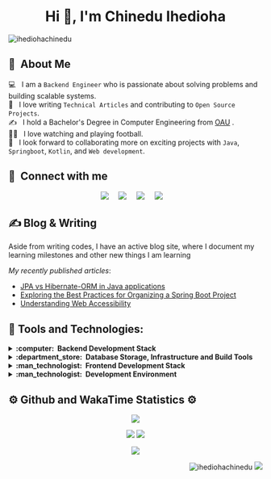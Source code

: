 <h1 align="center"> Hi 👋, I'm Chinedu Ihedioha</h1>
<p align="left"> <img src="https://komarev.com/ghpvc/?username=Chinex-Boroja&label=Profile%20views&color=0e75b6&style=flat" alt="ihediohachinedu" />

## :space_invader: &nbsp;About Me

:computer: &nbsp; I am a `Backend Engineer` who is passionate about solving problems and building scalable systems.\
:seedling: &nbsp; I love writing `Technical Articles` and contributing to `Open Source Projects`.\
:writing_hand: &nbsp; I hold a Bachelor's Degree in Computer Engineering from [OAU](https://oauife.edu.ng/) .\
:family_man_boy: &nbsp; I love watching and playing football.\
:palms_up_together: &nbsp; I look forward to collaborating more on exciting projects with `Java`, `Springboot`, `Kotlin`, and `Web development`.

## :handshake: &nbsp;Connect with me

<p align="center">
  <a href="https://twitter.com/Chinex_Boroja"><img src="https://img.shields.io/badge/twitter-%233B5998.svg?&style=for-the-badge&logo=twitter&logoColor=white" /></a>&nbsp;&nbsp;&nbsp;&nbsp;
  <a href="https://chinexboroja24.hashnode.dev/"><img src="https://img.shields.io/badge/hashnode-%23dc2645.svg?&style=for-the-badge&logo=hashnode&logoColor=white" /></a>&nbsp;&nbsp;&nbsp;&nbsp;
  <a href="https://medium.com/@ihediohachinedu21/"><img src="https://img.shields.io/badge/medium-%23dc2645.svg?&style=for-the-badge&logo=medium&logoColor=white" /></a>&nbsp;&nbsp;&nbsp;&nbsp;
  <a href="https://www.linkedin.com/in/chinedu-inno-ihedioha24/"><img src="https://img.shields.io/badge/linkedin-%230077B5.svg?&style=for-the-badge&logo=linkedin&logoColor=white" /></a>&nbsp;&nbsp;&nbsp;&nbsp;
</p>

## &#x270d; Blog & Writing

Aside from writing codes, I have an active blog site, where I document my learning milestones and other new things I am learning

_My recently published articles_:

<!-- BLOG-POST-LIST:START -->
- [JPA vs Hibernate-ORM in Java applications](https://medium.com/@ihediohachinedu21/understanding-the-key-differences-jpa-vs-hibernate-orm-in-java-applications-f7c56b980dad)
- [Exploring the Best Practices for Organizing a Spring Boot Project](https://chinexboroja24.hashnode.dev/exploring-the-best-practices-for-organizing-a-spring-boot-project)
- [Understanding Web Accessibility](https://chinexboroja24.hashnode.dev/understanding-web-accessibility)
<!-- BLOG-POST-LIST:END -->

## :toolbox: Tools and Technologies:

<details>
  <summary><b>:computer: &nbsp;Backend Development Stack</b></summary>
  <br/>

![Java](https://img.shields.io/badge/JAVA-007396.svg?&style=flat&logo=java&logoColor=white)&nbsp;
![Kotlin](https://img.shields.io/badge/KOTLIN-0095D5.svg?&style=flat&logo=kotlin&logoColor=white)&nbsp;
![Thymeleaf](https://img.shields.io/badge/THYMELEAF-6DB33F.svg?&style=flat&logo=thymeleaf&logoColor=white)&nbsp;
![SpringBoot](https://img.shields.io/badge/SPRINGBOOT-6DB33F.svg?&style=flat&logo=spring-boot&logoColor=white)&nbsp;
![SpringSecurity](https://img.shields.io/badge/SPRING_SECURITY-6DB33F.svg?&style=flat&logo=spring-security&logoColor=white)&nbsp;
![Spring](https://img.shields.io/badge/SPRING-6DB33F.svg?&style=flat&logo=spring&logoColor=white)&nbsp;


</details>

<details>
  <summary><b>:department_store: &nbsp;Database Storage, Infrastructure and Build Tools</b></summary>
  <br/>

![Postgres](https://img.shields.io/badge/POSTGRES-%23316192.svg?&style=flat&logo=postgresql&logoColor=white)
![MySQL](https://img.shields.io/badge/MYSQL-4479A1.svg?&style=flat&logo=mysql&logoColor=white)
![Git](https://img.shields.io/badge/GIT-%23F05033.svg?&style=flat&logo=git&logoColor=white)&nbsp;
![GitHub](https://img.shields.io/badge/GITHUB-%23121011.svg?&style=flat&logo=github&logoColor=white)&nbsp;
![Docker](https://img.shields.io/badge/DOCKER-2496ED.svg?&style=flat&logo=docker&logoColor=white)&nbsp;
![Maven](https://img.shields.io/badge/MAVEN-C71A36.svg?&style=flat&logo=apache-maven)&nbsp;
![Gradle](https://img.shields.io/badge/GRADLE-02303A.svg?&style=flat&logo=gradle)&nbsp;
![LINUX](https://img.shields.io/badge/LINUX-FCC624?style=flat-square&logo=linux&logoColor=black)
</details>

<details>
  <summary><b>:man_technologist: &nbsp;Frontend Development Stack</b></summary>
  <br/>
 
![HTML5](https://img.shields.io/badge/HTML5-E34F26.svg?&style=flat&logo=html5&logoColor=white)&nbsp;
![CSS3](https://img.shields.io/badge/CSS3-%231572B6.svg?&style=flat&logo=css3&logoColor=white)&nbsp;
![SASS](https://img.shields.io/badge/SASS-CC6699.svg?&style=flat&logo=sass&logoColor=white)&nbsp;
![JavaScript](https://img.shields.io/badge/JAVASCRIPT-323330.svg?&style=flat&logo=javascript&logoColor=%23F7DF1E)&nbsp;
</details>

<details>
  <summary><b>:man_technologist: &nbsp;Development Environment</b></summary>
  <br/>

![IntelliJ](https://img.shields.io/badge/INTELLIJ-000000.svg?&style=flat&logo=intellij-idea)&nbsp;
![VSCode](https://img.shields.io/badge/VSCODE-007ACC.svg?&style=flat&logo=visual-studio-code)&nbsp;
![Android Studio](https://img.shields.io/badge/ANDROID_STUDIO-2C2255.svg?&style=flat&logo=android-studio)&nbsp;

</details>

## :gear: Github and WakaTime Statistics :gear:

 <p align="center">
        <img src="https://github-readme-streak-stats.herokuapp.com/?user=chinex-boroja&theme=nightowl&border_radius=10" />
    </p>
    <p align="center">
        <img src="https://github-readme-stats.vercel.app/api?username=chinex-boroja&hide_title=true&show_icons=true&include_all_commits=true&count_private=true&line_height=21&theme=nightowl&border_radius=10" /> <img src="https://github-readme-stats.vercel.app/api/top-langs/?username=chinex-boroja&hide=html&layout=compact&langs_count=8&theme=nightowl&border_radius=10" />
    </p>
    <p align = "center">
    <img src="https://github-readme-stats.vercel.app/api/wakatime?username=ChinexBoroja&theme=nightowl&border_radius=10"/></p>
    
 <!-- <p align = "center">
    <img align="center" src="https://github-readme-stats.vercel.app/api/top-langs/?username=Chinex-Boroja&theme=github_dark&border_radius=10" />
  </p> -->
<!-- <p align = "center">
    <img src="https://github-readme-stats.vercel.app/api/wakatime?username=ChinexBoroja&theme=github_dark&border_radius=10"/>
</p> -->


<p align="right">
<img src="https://komarev.com/ghpvc/?username=Chinex-Boroja&label=Profile%20views&color=0e75b6&style=flat" alt="ihediohachinedu" />
<img src="https://badges.pufler.dev/visits/chinex-boroja/chinex-boroja?color=black&logo=github" />

</p>
  

  
